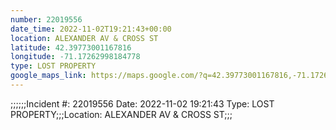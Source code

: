 ```yaml
---
number: 22019556
date_time: 2022-11-02T19:21:43+00:00
location: ALEXANDER AV & CROSS ST
latitude: 42.39773001167816
longitude: -71.17262998184778
type: LOST PROPERTY
google_maps_link: https://maps.google.com/?q=42.39773001167816,-71.17262998184778
---
```


;;;;;;Incident #: 22019556  Date: 2022-11-02 19:21:43   Type: LOST PROPERTY;;;Location: ALEXANDER AV & CROSS ST;;;
